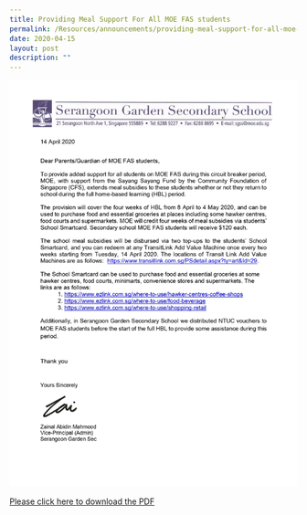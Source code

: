 ```yaml
---
title: Providing Meal Support For All MOE FAS students
permalink: /Resources/announcements/providing-meal-support-for-all-moe-fas-students/
date: 2020-04-15
layout: post
description: ""
---
```

<a href="/files/Announcement/Providing-Meal-Support-For-All-MOE-FAS-students.pdf" target = "_blank"> <img src="/images/For-PG-Providing-Meal-Support-For-All-MOE-FAS-students_page-0001.jpg"></a>

<a href="/files/Announcement/Providing-Meal-Support-For-All-MOE-FAS-students.pdf" target = "_blank" >Please click here to download the PDF</a>